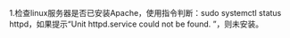 1.检查linux服务器是否已安装Apache，使用指令判断：sudo systemctl status httpd，如果提示“Unit httpd.service could not be found.
”，则未安装。

